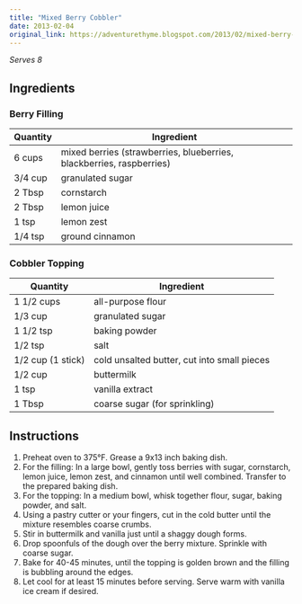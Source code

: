 ```yaml
---
title: "Mixed Berry Cobbler"
date: 2013-02-04
original_link: https://adventurethyme.blogspot.com/2013/02/mixed-berry-cobbler.html
---
```


_Serves 8_

## Ingredients

### Berry Filling
| Quantity | Ingredient |
| -------- | ---------- |
| 6 cups | mixed berries (strawberries, blueberries, blackberries, raspberries) |
| 3/4 cup | granulated sugar |
| 2 Tbsp | cornstarch |
| 2 Tbsp | lemon juice |
| 1 tsp | lemon zest |
| 1/4 tsp | ground cinnamon |

### Cobbler Topping
| Quantity | Ingredient |
| -------- | ---------- |
| 1 1/2 cups | all-purpose flour |
| 1/3 cup | granulated sugar |
| 1 1/2 tsp | baking powder |
| 1/2 tsp | salt |
| 1/2 cup (1 stick) | cold unsalted butter, cut into small pieces |
| 1/2 cup | buttermilk |
| 1 tsp | vanilla extract |
| 1 Tbsp | coarse sugar (for sprinkling) |

## Instructions

1. Preheat oven to 375°F. Grease a 9x13 inch baking dish.
2. For the filling: In a large bowl, gently toss berries with sugar, cornstarch, lemon juice, lemon zest, and cinnamon until well combined. Transfer to the prepared baking dish.
3. For the topping: In a medium bowl, whisk together flour, sugar, baking powder, and salt.
4. Using a pastry cutter or your fingers, cut in the cold butter until the mixture resembles coarse crumbs.
5. Stir in buttermilk and vanilla just until a shaggy dough forms.
6. Drop spoonfuls of the dough over the berry mixture. Sprinkle with coarse sugar.
7. Bake for 40-45 minutes, until the topping is golden brown and the filling is bubbling around the edges.
8. Let cool for at least 15 minutes before serving. Serve warm with vanilla ice cream if desired.
